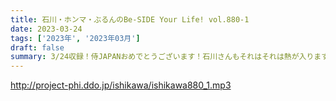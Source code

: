 ```yaml
---
title: 石川・ホンマ・ぶるんのBe-SIDE Your Life! vol.880-1
date: 2023-03-24
tags: ['2023年', '2023年03月']
draft: false
summary: 3/24収録！侍JAPANおめでとうございます！石川さんもそれはそれは熱が入ります。
---
```


http://project-phi.ddo.jp/ishikawa/ishikawa880_1.mp3
